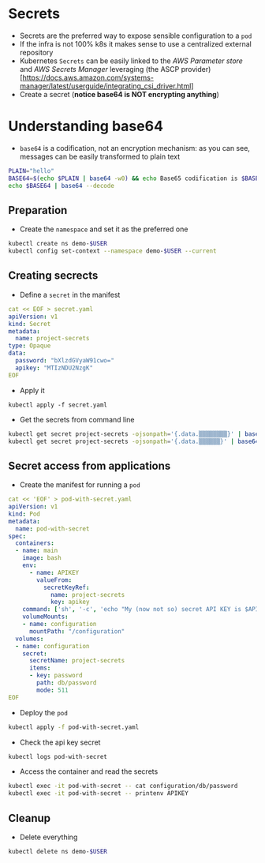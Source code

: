 # Secrets

* Secrets are the preferred way to expose sensible configuration to a `pod`
* If the infra is not 100% k8s it makes sense to use a centralized external repository
* Kubernetes `Secrets` can be easily linked to the *AWS Parameter store* and *AWS Secrets Manager* leveraging (the ASCP provider)[https://docs.aws.amazon.com/systems-manager/latest/userguide/integrating_csi_driver.html]
* Create a secret (**notice base64 is NOT encrypting anything**)

# Understanding base64

* `base64` is a codification, not an encryption mechanism: as you can see, messages can be easily transformed to plain text

```bash
PLAIN="hello"
BASE64=$(echo $PLAIN | base64 -w0) && echo Base65 codification is $BASE64.
echo $BASE64 | base64 --decode
```

## Preparation

* Create the `namespace` and set it as the preferred one

```bash
kubectl create ns demo-$USER
kubectl config set-context --namespace demo-$USER --current
```

## Creating secrects


* Define a `secret` in the manifest

```yaml
cat << EOF > secret.yaml
apiVersion: v1
kind: Secret
metadata:
  name: project-secrets
type: Opaque
data:
  password: "bXlzdGVyaW91cwo="
  apikey: "MTIzNDU2NzgK"
EOF
```

* Apply it

```
kubectl apply -f secret.yaml
```

* Get the secrets from command line

```bash
kubectl get secret project-secrets -ojsonpath='{.data.▒▒▒▒▒▒▒▒}' | base64 --decode
kubectl get secret project-secrets -ojsonpath='{.data.▒▒▒▒▒▒}' | base64 --decode
```

## Secret access from applications

* Create the manifest for running a `pod`

```yaml
cat << 'EOF' > pod-with-secret.yaml
apiVersion: v1
kind: Pod
metadata:
  name: pod-with-secret
spec:
  containers:
  - name: main
    image: bash
    env:
      - name: APIKEY
        valueFrom:
          secretKeyRef:
            name: project-secrets
            key: apikey
    command: ['sh', '-c', 'echo "My (now not so) secret API KEY is $APIKEY." && sleep 600']
    volumeMounts:
    - name: configuration
      mountPath: "/configuration"
  volumes:
  - name: configuration
    secret:
      secretName: project-secrets
      items:
      - key: password
        path: db/password
        mode: 511
EOF
```

* Deploy the `pod`

```bash
kubectl apply -f pod-with-secret.yaml
```

* Check the api key secret

```bash
kubectl logs pod-with-secret
```

* Access the container and read the secrets

```bash
kubectl exec -it pod-with-secret -- cat configuration/db/password
kubectl exec -it pod-with-secret -- printenv APIKEY
```

## Cleanup

* Delete everything

```bash
kubectl delete ns demo-$USER
```
